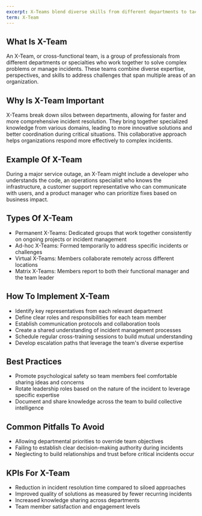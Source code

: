 ```yaml
---
excerpt: X-Teams blend diverse skills from different departments to tackle complex incidents together.
term: X-Team
---
```

## What Is X-Team

An X-Team, or cross-functional team, is a group of professionals from different departments or specialties who work together to solve complex problems or manage incidents. These teams combine diverse expertise, perspectives, and skills to address challenges that span multiple areas of an organization.

## Why Is X-Team Important

X-Teams break down silos between departments, allowing for faster and more comprehensive incident resolution. They bring together specialized knowledge from various domains, leading to more innovative solutions and better coordination during critical situations. This collaborative approach helps organizations respond more effectively to complex incidents.

## Example Of X-Team

During a major service outage, an X-Team might include a developer who understands the code, an operations specialist who knows the infrastructure, a customer support representative who can communicate with users, and a product manager who can prioritize fixes based on business impact.

## Types Of X-Team

- Permanent X-Teams: Dedicated groups that work together consistently on ongoing projects or incident management
- Ad-hoc X-Teams: Formed temporarily to address specific incidents or challenges
- Virtual X-Teams: Members collaborate remotely across different locations
- Matrix X-Teams: Members report to both their functional manager and the team leader

## How To Implement X-Team

- Identify key representatives from each relevant department
- Define clear roles and responsibilities for each team member
- Establish communication protocols and collaboration tools
- Create a shared understanding of incident management processes
- Schedule regular cross-training sessions to build mutual understanding
- Develop escalation paths that leverage the team's diverse expertise

## Best Practices

- Promote psychological safety so team members feel comfortable sharing ideas and concerns
- Rotate leadership roles based on the nature of the incident to leverage specific expertise
- Document and share knowledge across the team to build collective intelligence

## Common Pitfalls To Avoid

- Allowing departmental priorities to override team objectives
- Failing to establish clear decision-making authority during incidents
- Neglecting to build relationships and trust before critical incidents occur

## KPIs For X-Team

- Reduction in incident resolution time compared to siloed approaches
- Improved quality of solutions as measured by fewer recurring incidents
- Increased knowledge sharing across departments
- Team member satisfaction and engagement levels